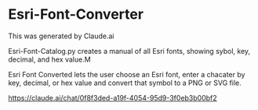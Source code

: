 # Esri-Font-Converter

This was generated by Claude.ai<br>

Esri-Font-Catalog.py creates a manual of all Esri fonts, showing sybol, key, decimal, and hex value.M<br>

Esri Font Converted lets the user choose an Esri font, enter a chacater by key, decimal, or hex value and convert that symbol to a PNG or SVG file.<br>

https://claude.ai/chat/0f8f3ded-a19f-4054-95d9-3f0eb3b00bf2

